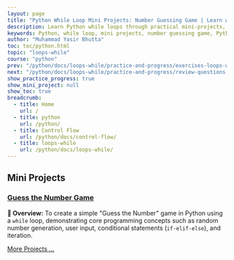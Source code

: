 ```yaml
---
layout: page
title: "Python While Loop Mini Projects: Number Guessing Game | Learn with Yasir"
description: Learn Python while loops through practical mini-projects, including a step-by-step guide to building a Number Guessing Game. Enhance your coding skills with real-world applications.
keywords: Python, while loop, mini projects, number guessing game, Python projects, coding exercises, programming practice, learn Python, Python development, beginner projects
author: "Muhammad Yasir Bhutta"
toc: toc/python.html
topic: "loops-while"
course: "python"
prev: "/python/docs/loops-while/practice-and-progress/exercises-loops-while.html"
next: "/python/docs/loops-while/practice-and-progress/review-questions-loops-while.html"
show_practice_progress: true
show_mini_project: null
show_toc: true
breadcrumb:
  - title: Home
    url: /
  - title: python
    url: /python/
  - title: Control Flow
    url: /python/docs/control-flow/
  - title: loops-while
    url: /python/docs/loops-while/
---
```


## Mini Projects

### [Guess the Number Game](guess-number-game.md)

**📝 Overview:** To create a simple "Guess the Number" game in Python using a `while` loop, demonstrating core programming concepts such as random number generation, user input, conditional statements (`if-elif-else`), and iteration.

[More Projects ...](../../../mini-projects/)